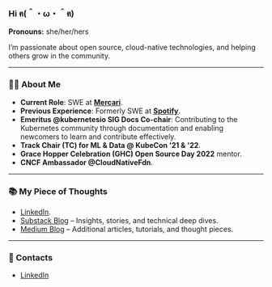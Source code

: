 ### Hi ฅ(＾・ω・＾ฅ)

**Pronouns:** she/her/hers

I’m passionate about open source, cloud-native technologies, and helping others grow in the community.

---

### 👩‍💻 About Me

- **Current Role**: SWE at **[Mercari](https://about.mercari.com/en/)**.
- **Previous Experience**: Formerly SWE at **[Spotify](https://www.spotify.com/)**.
- **Emeritus @kubernetesio SIG Docs Co-chair**: Contributing to the Kubernetes community through documentation and enabling newcomers to learn and contribute effectively.
- **Track Chair (TC) for ML & Data @ KubeCon '21 & '22**.
- **Grace Hopper Celebration (GHC) Open Source Day 2022** mentor.
- **CNCF Ambassador @CloudNativeFdn**.

---

### 📚 My Piece of Thoughts

- [LinkedIn](https://www.linkedin.com/in/irvifa/).
- [Substack Blog](https://irvifa.substack.com/) – Insights, stories, and technical deep dives.
- [Medium Blog](https://irvifa.medium.com/) – Additional articles, tutorials, and thought pieces.

---

### 💬 Contacts

- [LinkedIn](https://www.linkedin.com/in/irvifa/)
